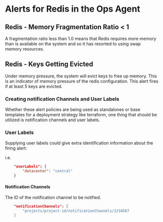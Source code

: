 # Alerts for Redis in the Ops Agent

## Redis - Memory Fragmentation Ratio < 1

A fragmentation ratio less than 1.0 means that Redis requires more memory than is available on the system and so it has resorted to using swap memory resources.

## Redis - Keys Getting Evicted

Under memory pressure, the system will evict keys to free up memory. This is an indicator of memory pressure of the redis configuration. This alert fires if at least 5 keys are evicted.

### Creating notification Channels and User Labels

Whether these alert policies are being used as standalones or base templates for a deployment strategy like terraform, one thing that should be utilized is notification channels and user labels.

### User Labels

Supplying user labels could give extra identification information about the firing alert:

i.e.

```json
    "userLabels": {
        "datacenter": "central"
    }
```

#### Notification Channels

The ID of the notification channel to be notified.

```json
    "notificationChannels": [
        "projects/project-id/notificationChannels/1234567
    ]
```
